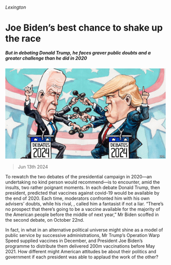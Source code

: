 ###### Lexington

# Joe Biden’s best chance to shake up the race 

##### But in debating Donald Trump, he faces graver public doubts and a greater challenge than he did in 2020 

![image](images/20240615_USD000.jpg) 

> Jun 13th 2024 

To rewatch the two debates of the presidential campaign in 2020—an undertaking no kind person would recommend—is to encounter, amid the insults, two rather poignant moments. In each debate Donald Trump, then president, predicted that vaccines against covid-19 would be available by the end of 2020. Each time, moderators confronted him with his own advisers’ doubts, while his rival, , called him a fantasist if not a liar. “There’s no prospect that there’s going to be a vaccine available for the majority of the American people before the middle of next year,” Mr Biden scoffed in the second debate, on October 22nd. 

In fact, in what in an alternative political universe might shine as a model of public service by successive administrations, Mr Trump’s Operation Warp Speed supplied vaccines in December, and President Joe Biden’s programme to distribute them delivered 200m vaccinations before May 2021. How different might American attitudes be about their politics and government if each president was able to applaud the work of the other? 


